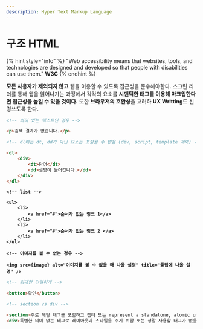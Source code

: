```yaml
---
description: Hyper Text Markup Language
---
```


# 구조 HTML

{% hint style="info" %}
"Web accessibility means that websites, tools, and technologies are designed and developed so that people with disabilities can use them." **W3C**
{% endhint %}

**모든 사용자가 제외되지 않고** 웹을 이용할 수 있도록 접근성을 준수해야한다. 스크린 리더를 통해 웹을 읽어나가는 과정에서 각각의 요소를 **시맨틱한 태그를 이용해 마크업한다면 접근성을 높일 수 있을 것이다.** 또한 **브라우저의 호환성**을 고려하 **UX Writting**도 신경쓰도록 한다.

```html
<!-- 의미 있는 텍스트인 경우 -->

<p>검색 결과가 없습니다.</p>
```

```html
<!-- dl에는 dt, dd가 아닌 요소는 포함될 수 없음 (div, script, template 제외) -->

<dl>
    <div>
        <dt>단어</dt>
        <dd>설명이 들어갑니다.</dd>
    </div>
</dl>
```

<pre class="language-html"><code class="lang-html"><strong>&#x3C;!-- list -->
</strong><strong>
</strong><strong>&#x3C;ul>
</strong><strong>    &#x3C;li>
</strong><strong>        &#x3C;a href="#">순서가 없는 링크 1&#x3C;/a>
</strong><strong>    &#x3C;/li>
</strong><strong>    &#x3C;li>
</strong><strong>        &#x3C;a href="#">순서가 없는 링크 2 &#x3C;/a>
</strong><strong>    &#x3C;/li>
</strong><strong>&#x3C;/ul></strong></code></pre>

<pre class="language-html"><code class="lang-html"><strong>&#x3C;!-- 이미지를 볼 수 없는 경우 -->
</strong><strong>
</strong><strong>&#x3C;img src={image} alt="이미지를 볼 수 없을 때 나올 설명" title="툴팁에 나올 설명" /></strong></code></pre>

```html
<!-- 최대한 간결하게 -->

<button>확인</button>
```

```html
<!-- section vs div -->

<section>주로 헤딩 태그를 포함하고 챕터 또는 represent a standalone, atomic unit</section>
<div>특별한 의미 없는 태그로 레이아웃과 스타일을 주기 위함 또는 정말 사용할 태그가 없을 때 사용해보자</div>
```
